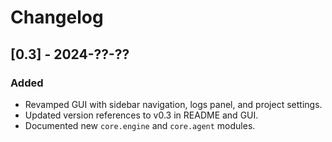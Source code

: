 # Changelog

## [0.3] - 2024-??-??
### Added
- Revamped GUI with sidebar navigation, logs panel, and project settings.
- Updated version references to v0.3 in README and GUI.
- Documented new ``core.engine`` and ``core.agent`` modules.

